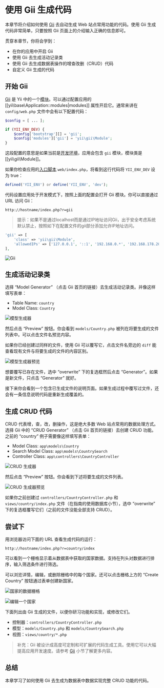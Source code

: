 使用 Gii 生成代码
========================

本章节将介绍如何使用 [Gii](tool-gii.md) 去自动生成 Web 站点常用功能的代码。使用 Gii 生成代码非常简单，只要按照 Gii 页面上的介绍输入正确的信息即可。

贯穿本章节，你将会学到：

* 在你的应用中开启 Gii
* 使用 Gii 去生成活动记录类
* 使用 Gii 去生成数据表操作的增查改删（CRUD）代码
* 自定义 Gii 生成的代码


开始 Gii <a name="starting-gii"></a>
------------

[Gii](tool-gii.md) 是 Yii 中的一个[模块](structure-modules.md)。可以通过配置应用的 [[yii\base\Application::modules|modules]] 属性开启它。通常来讲在 `config/web.php` 文件中会有以下配置代码：

```php
$config = [ ... ];

if (YII_ENV_DEV) {
    $config['bootstrap'][] = 'gii';
    $config['modules']['gii'] = 'yii\gii\Module';
}
```

这段配置的意思是如果当前是[开发环境](concept-configurations.md#environment-constants)，应用会包含 `gii` 模块，模块类是 [[yii\gii\Module]]。

如果你检查应用的[入口脚本](structure-entry-scripts.md) `web/index.php`，将看到这行代码将 `YII_ENV_DEV` 设为 true：

```php
defined('YII_ENV') or define('YII_ENV', 'dev');
```

代码设置应用处于开发模式下，按照上面的配置会打开 Gii 模块。你可以直接通过 URL 访问 Gii：

```
http://hostname/index.php?r=gii
```
> 提示：如果不是通过localhost而是通过IP地址访问Gii，出于安全考虑系统默认禁止，按照如下在配置文件的gii部分添加允许IP地址访问。
```php
'gii' => [
    'class' => 'yii\gii\Module',
    'allowedIPs' => ['127.0.0.1', '::1', '192.168.0.*', '192.168.178.20'] // 根据你自己的需要调整
],
```

![Gii](images/start-gii.png)


生成活动记录类 <a name="generating-ar"></a>
---------------------------------

选择 “Model Generator” （点击 Gii 首页的链接）去生成活动记录类。并像这样填写表单：

* Table Name: `country`
* Model Class: `Country`

![模型生成器](images/start-gii-model.png)

然后点击 “Preview” 按钮。你会看到 `models/Country.php` 被列在将要生成的文件列表中。可以点击文件名预览内容。

如果你已经创建过同样的文件，使用 Gii 可以覆写它，点击文件名旁边的 `diff` 能查看现有文件与将要生成的文件的内容区别。

![模型生成器预览](images/start-gii-model-preview.png)

想要覆写已存在文件，选中 “overwrite” 下的复选框然后点击 “Generator”。如果是新文件，只点击 “Generator” 就好。

接下来你会看到一个包含已生成文件的说明页面。如果生成过程中覆写过文件，还会有一条信息说明代码是重新生成覆盖的。


生成 CRUD 代码 <a name="generating-crud"></a>
--------------------

CRUD 代表增，查，改，删操作，这是绝大多数 Web 站点常用的数据处理方式。选择 Gii 中的 “CRUD Generator” （点击 Gii 首页的链接）去创建 CRUD 功能。之前的 “country” 例子需要像这样填写表单：

* Model Class: `app\models\Country`
* Search Model Class: `app\models\CountrySearch`
* Controller Class: `app\controllers\CountryController`

![CRUD 生成器](images/start-gii-crud.png)

然后点击 “Preview” 按钮。你会看到下述将要生成的文件列表。

![CRUD 生成器预览](images/start-gii-crud-preview.png)

如果你之前创建过 `controllers/CountryController.php` 和 `views/country/index.php` 文件（在指南的使用数据库小节），选中 “overwrite” 下的复选框覆写它们（之前的文件没能全部支持 CRUD）。


尝试下<a name="trying-it-out"></a>
-------------

用浏览器访问下面的 URL 查看生成代码的运行：

```
http://hostname/index.php?r=country/index
```

可以看到一个栅格显示着从数据表中获取的国家数据。支持在列头对数据进行排序，输入筛选条件进行筛选。

可以浏览详情，编辑，或删除栅格中的每个国家。还可以点击栅格上方的 “Create Country” 按钮通过表单创建新国家。

![国家的数据栅格](images/start-gii-country-grid.png)

![编辑一个国家](images/start-gii-country-update.png)

下面列出由 Gii 生成的文件，以便你研习功能和实现，或修改它们。

* 控制器：`controllers/CountryController.php`
* 模型：`models/Country.php` 和 `models/CountrySearch.php`
* 视图：`views/country/*.php`

> 补充：Gii 被设计成高度可定制和可扩展的代码生成工具。使用它可以大幅提高应用开发速度。请参考 [Gii](tool-gii.md) 小节了解更多内容。


总结 <a name="summary"></a>
-------

本章学习了如何使用 Gii 去生成为数据表中数据实现完整 CRUD 功能的代码。

